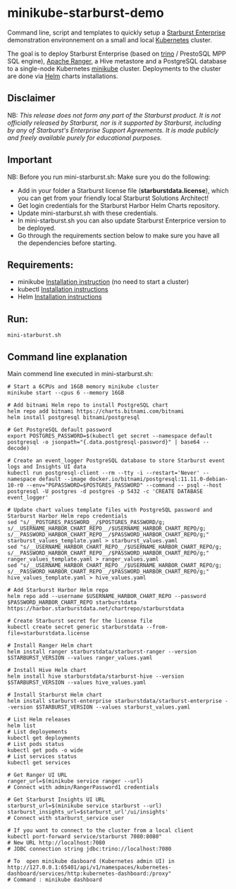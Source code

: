 # minikube-starburst-demo

Command line, script and templates to quickly setup a [Starburst Enterprise](https://www.starburst.io/platform/starburst-enterprise/) demonstration environnement on a small and local [Kubernetes](https://kubernetes.io) cluster.

The goal is to deploy Starburst Enterprise (based on [trino](https://trino.io) / PrestoSQL MPP SQL engine), [Apache Ranger](https://ranger.apache.org), a Hive metastore and a PostgreSQL database to a single-node Kubernetes [minikube](https://github.com/kubernetes/minikube) cluster. Deployments to the cluster are done via [Helm](https://helm.sh) charts installations.


## Disclaimer

NB: *This release does not form any part of the Starburst product. It is not officially released by Starburst, nor is it supported by Starburst, including by any of Starburst's Enterprise Support Agreements. It is made publicly and freely available purely for educational purposes.*

## Important

NB: Before you run mini-starburst.sh: Make sure you do the following:

- Add in your folder a Starburst license file (**starburstdata.license**), which you can get from your friendly local Starburst Solutions Architect!
- Get login credentials for the Starburst Harbor Helm Charts repository.
- Update mini-starburst.sh with these credentials.
- In mini-starburst.sh you can also update Starburst Enterprice version to be deployed.
- Go through the requirements section below to make sure you have all the dependencies before starting.


## Requirements:
- minikube [Installation instruction](https://minikube.sigs.k8s.io/docs/start) (no need to start a cluster)
- kubectl [Installation instructions](https://kubernetes.io/docs/tasks/tools)
- Helm [Installation instructions](https://helm.sh/docs/intro/install)
 
## Run:

```
mini-starburst.sh
```

## Command line explanation

Main commend line executed in mini-starburst.sh:

```
# Start a 6CPUs and 16GB memory minikube cluster
minikube start --cpus 6 --memory 16GB

# Add bitnami Helm repo to install PostgreSQL chart
helm repo add bitnami https://charts.bitnami.com/bitnami
helm install postgresql bitnami/postgresql

# Get PostgreSQL default password
export POSTGRES_PASSWORD=$(kubectl get secret --namespace default postgresql -o jsonpath="{.data.postgresql-password}" | base64 --decode)

# Create an event_logger PostgreSQL database to store Starburst event logs and Insights UI data
kubectl run postgresql-client --rm --tty -i --restart='Never' --namespace default --image docker.io/bitnami/postgresql:11.11.0-debian-10-r0 --env="PGPASSWORD=$POSTGRES_PASSWORD" --command -- psql --host postgresql -U postgres -d postgres -p 5432 -c 'CREATE DATABASE event_logger'

# Update chart values template files with PostgreSQL password and Starburst Harbor Helm repo credentials
sed "s/__POSTGRES_PASSWORD__/$POSTGRES_PASSWORD/g; s/__USERNAME_HARBOR_CHART_REPO__/$USERNAME_HARBOR_CHART_REPO/g; s/__PASSWORD_HARBOR_CHART_REPO__/$PASSWORD_HARBOR_CHART_REPO/g;" starburst_values_template.yaml > starburst_values.yaml
sed "s/__USERNAME_HARBOR_CHART_REPO__/$USERNAME_HARBOR_CHART_REPO/g; s/__PASSWORD_HARBOR_CHART_REPO__/$PASSWORD_HARBOR_CHART_REPO/g;" ranger_values_template.yaml > ranger_values.yaml
sed "s/__USERNAME_HARBOR_CHART_REPO__/$USERNAME_HARBOR_CHART_REPO/g; s/__PASSWORD_HARBOR_CHART_REPO__/$PASSWORD_HARBOR_CHART_REPO/g;" hive_values_template.yaml > hive_values.yaml

# Add Starburst Harbor Helm repo
helm repo add --username $USERNAME_HARBOR_CHART_REPO --password $PASSWORD_HARBOR_CHART_REPO starburstdata https://harbor.starburstdata.net/chartrepo/starburstdata

# Create Starburst secret for the license file
kubectl create secret generic starburstdata --from-file=starburstdata.license

# Install Ranger Helm chart
helm install ranger starburstdata/starburst-ranger --version $STARBURST_VERSION --values ranger_values.yaml

# Install Hive Helm chart
helm install hive starburstdata/starburst-hive --version $STARBURST_VERSION --values hive_values.yaml

# Install Starburst Helm chart
helm install starburst-enterprise starburstdata/starburst-enterprise --version $STARBURST_VERSION --values starburst_values.yaml

# List Helm releases
helm list
# List deployements
kubectl get deployments
# List pods status
kubectl get pods -o wide
# List services status
kubectl get services

# Get Ranger UI URL
ranger_url=$(minikube service ranger --url)
# Connect with admin/RangerPassword1 credentials

# Get Starburst Insights UI URL
starburst_url=$(minikube service starburst --url)
starburst_insights_url=$starburst_url'/ui/insights'
# Connect with starburst_service user

# If you want to connect to the cluster from a local client
kubectl port-forward service/starburst 7080:8080"
# New URL http://localhost:7080
# JDBC connection string jdbc:trino://localhost:7080

# To  open minikube dasboard (Kubernetes admin UI) in http://127.0.0.1:65401/api/v1/namespaces/kubernetes-dashboard/services/http:kubernetes-dashboard:/proxy"
# Command : minikube dashboard

```
